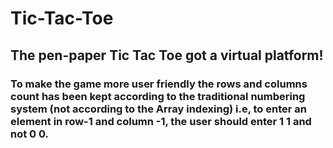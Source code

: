 # Tic-Tac-Toe
## The pen-paper Tic Tac Toe got a virtual platform!
### To make the game more user friendly the rows and columns count has been kept according to the traditional numbering system (not according to the Array indexing) i.e, to enter an element in row-1 and column -1, the user should enter 1 1 and not 0 0.
